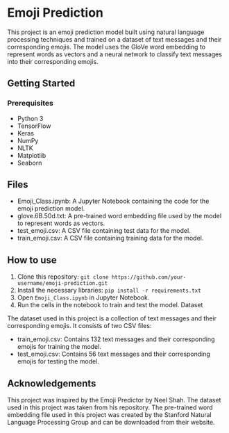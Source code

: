 # Emoji Prediction


This project is an emoji prediction model built using natural language processing techniques and trained on a dataset of text messages and their corresponding emojis. The model uses the GloVe word embedding to represent words as vectors and a neural network to classify text messages into their corresponding emojis.

## Getting Started

### Prerequisites
- Python 3
- TensorFlow
- Keras
- NumPy
- NLTK
- Matplotlib
- Seaborn


## Files

- Emoji_Class.ipynb: A Jupyter Notebook containing the code for the emoji prediction model.
- glove.6B.50d.txt: A pre-trained word embedding file used by the model to represent words as vectors.
- test_emoji.csv: A CSV file containing test data for the model.
- train_emoji.csv: A CSV file containing training data for the model.

## How to use

1. Clone this repository: ``` git clone https://github.com/your-username/emoji-prediction.git ```
2. Install the necessary libraries: ``` pip install -r requirements.txt ```
3. Open `Emoji_Class.ipynb` in Jupyter Notebook.
4. Run the cells in the notebook to train and test the model.
Dataset

The dataset used in this project is a collection of text messages and their corresponding emojis. It consists of two CSV files:

- train_emoji.csv: Contains 132 text messages and their corresponding emojis for training the model.
- test_emoji.csv: Contains 56 text messages and their corresponding emojis for testing the model.
## Acknowledgements

This project was inspired by the Emoji Predictor by Neel Shah. The dataset used in this project was taken from his repository. The pre-trained word embedding file used in this project was created by the Stanford Natural Language Processing Group and can be downloaded from their website.